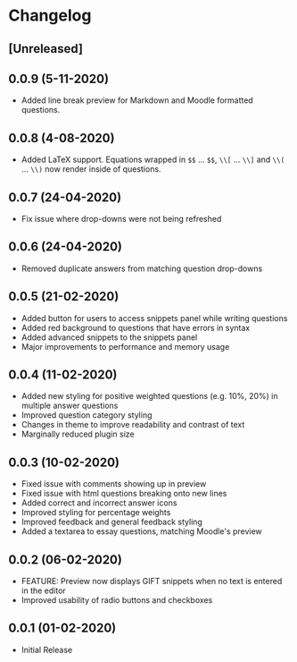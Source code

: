 # Changelog

## [Unreleased]

## 0.0.9 (5-11-2020)

- Added line break preview for Markdown and Moodle formatted questions.

## 0.0.8 (4-08-2020)

- Added LaTeX support. Equations wrapped in `$$` ... `$$`, `\\[` ... `\\]` and `\\(` ... `\\)` now render inside of questions.

## 0.0.7 (24-04-2020)

- Fix issue where drop-downs were not being refreshed

## 0.0.6 (24-04-2020)

- Removed duplicate answers from matching question drop-downs

## 0.0.5 (21-02-2020)

- Added button for users to access snippets panel while writing questions
- Added red background to questions that have errors in syntax
- Added advanced snippets to the snippets panel
- Major improvements to performance and memory usage

## 0.0.4 (11-02-2020)

- Added new styling for positive weighted questions (e.g. 10%, 20%) in multiple answer questions
- Improved question category styling
- Changes in theme to improve readability and contrast of text
- Marginally reduced plugin size

## 0.0.3 (10-02-2020)

- Fixed issue with comments showing up in preview
- Fixed issue with html questions breaking onto new lines
- Added correct and incorrect answer icons
- Improved styling for percentage weights
- Improved feedback and general feedback styling
- Added a textarea to essay questions, matching Moodle's preview

## 0.0.2 (06-02-2020)

- FEATURE: Preview now displays GIFT snippets when no text is entered in the editor
- Improved usability of radio buttons and checkboxes

## 0.0.1 (01-02-2020)

- Initial Release
